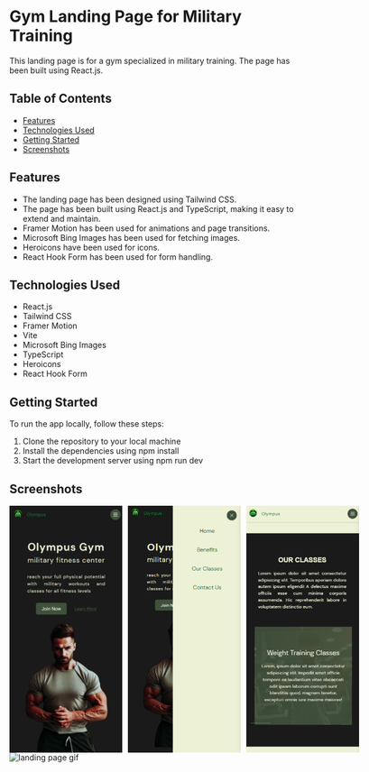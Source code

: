 # Gym Landing Page for Military Training

This landing page is for a gym specialized in military training. The page has been built using React.js.


## Table of Contents
+ [Features](#Features)
+ [Technologies Used](#Technologies-Used)
+ [Getting Started](#Getting-Started)
+ [Screenshots](#Screenshots)


## Features
+ The landing page has been designed using Tailwind CSS.
+ The page has been built using React.js and TypeScript, making it easy to extend and maintain.
+ Framer Motion has been used for animations and page transitions.
+ Microsoft Bing Images has been used for fetching images.
+ Heroicons have been used for icons.
+ React Hook Form has been used for form handling.

## Technologies Used
+ React.js
+ Tailwind CSS
+ Framer Motion
+ Vite
+ Microsoft Bing Images
+ TypeScript
+ Heroicons
+ React Hook Form

## Getting Started
To run the app locally, follow these steps:

1. Clone the repository to your local machine
2. Install the dependencies using npm install
3. Start the development server using npm run dev

## Screenshots
<div style="display: flex; flex-direction: row;">
 <img  style="margin-right: 10px;" src="https://github.com/NilArj/fitness/blob/42e4fb47a4fb78f2820cb1c70b3d744cc0198aa1/src/assets/images/screenshot_1.png" alt="Home page Screenshot" width="200">
<img  style="margin-right: 10px;" src="https://github.com/NilArj/fitness/blob/42e4fb47a4fb78f2820cb1c70b3d744cc0198aa1/src/assets/images/screenshot_2.png" alt="home page menu Screenshot" width="200">
<img  style="margin-right: 10px;" src="https://github.com/NilArj/fitness/blob/42e4fb47a4fb78f2820cb1c70b3d744cc0198aa1/src/assets/images/screenshot_3.png" alt="class section Screenshot" width="200">
</div>
<div style="display: flex ">
<img  style="margin-right: 10px;" src="https://github.com/NilArj/fitness/blob/42e4fb47a4fb78f2820cb1c70b3d744cc0198aa1/src/assets/images/gif.gif" alt="landing page gif" width="300">
</div>
